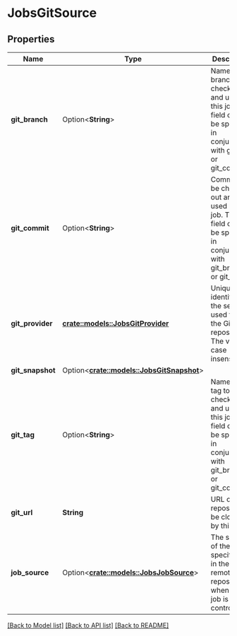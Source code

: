 # JobsGitSource

## Properties

Name | Type | Description | Notes
------------ | ------------- | ------------- | -------------
**git_branch** | Option<**String**> | Name of the branch to be checked out and used by this job. This field cannot be specified in conjunction with git_tag or git_commit. | [optional]
**git_commit** | Option<**String**> | Commit to be checked out and used by this job. This field cannot be specified in conjunction with git_branch or git_tag. | [optional]
**git_provider** | [**crate::models::JobsGitProvider**](JobsGitProvider.md) | Unique identifier of the service used to host the Git repository. The value is case insensitive. | 
**git_snapshot** | Option<[**crate::models::JobsGitSnapshot**](JobsGitSnapshot.md)> |  | [optional]
**git_tag** | Option<**String**> | Name of the tag to be checked out and used by this job. This field cannot be specified in conjunction with git_branch or git_commit. | [optional]
**git_url** | **String** | URL of the repository to be cloned by this job. | 
**job_source** | Option<[**crate::models::JobsJobSource**](JobsJobSource.md)> | The source of the job specification in the remote repository when the job is source controlled. | [optional]

[[Back to Model list]](../README.md#documentation-for-models) [[Back to API list]](../README.md#documentation-for-api-endpoints) [[Back to README]](../README.md)


